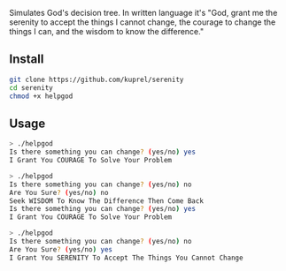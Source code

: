 Simulates God's decision tree.  In written language it's "God, grant me the serenity to accept the things I cannot change, the courage to change the things I can, and the wisdom to know the difference."

## Install

```bash
git clone https://github.com/kuprel/serenity
cd serenity
chmod +x helpgod
```

## Usage

```bash
> ./helpgod
Is there something you can change? (yes/no) yes
I Grant You COURAGE To Solve Your Problem
```

```bash
> ./helpgod
Is there something you can change? (yes/no) no
Are You Sure? (yes/no) no
Seek WISDOM To Know The Difference Then Come Back
Is there something you can change? (yes/no) yes
I Grant You COURAGE To Solve Your Problem
```

```bash
> ./helpgod
Is there something you can change? (yes/no) no
Are You Sure? (yes/no) yes
I Grant You SERENITY To Accept The Things You Cannot Change
```